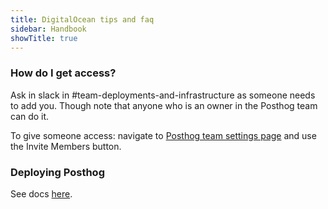 ```yaml
---
title: DigitalOcean tips and faq
sidebar: Handbook
showTitle: true
---
```


### How do I get access?

Ask in slack in #team-deployments-and-infrastructure as someone needs to add you. Though note that anyone who is an owner in the Posthog team can do it.

To give someone access: navigate to [Posthog team settings page](https://cloud.digitalocean.com/account/team?i=7cfa7c) and use the Invite Members button.

### Deploying Posthog

See docs [here](https://posthog.com/docs/self-host/deploy/digital-ocean).
